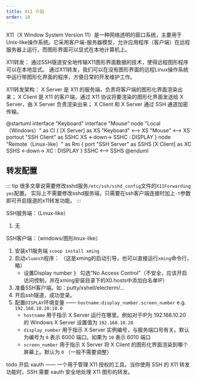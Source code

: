 ```yaml
---
title: X11 介绍
order: 10
---
```


X11（X Window System Version 11）是一种网络透明的窗口系统，主要用于Unix-like操作系统。它采用客户端-服务器模型，允许应用程序（客户端）在远程服务器上运行，而图形界面可以显式在本地计算机上。

X11转发：
通过SSH隧道安全地传输X11图形界面数据的技术，使得远程图形程序可以在本地显式。
通过X11转发，我们可以在没有图形界面的远程Linux操作系统中运行带图形化界面的程序，方便日常的开发维护工作。

X11转发架构：
X Server 是 X11 的服务端，负责将客户端的图形化界面渲染出来；
X Client 是 X11 的客户端，通过 X11 协议将要渲染的图形化界面发送给 X Server，由 X Server 负责渲染出来；
X Client 和 X Server 通过 SSH 通道加密传输。

@startuml
interface "Keyboard"
interface "Mouse"
node "Local（Windows）" as Cl {
  [X Server] as XS
  "Keyboard" <--> XS
  "Mouse"    <--> XS
  portout "SSH Client" as SSHC
  XS <-down-> SSHC : DISPLAY
}
node "Remote（Linux-like）" as Rm {
  port "SSH Server" as SSHS
  [X Client] as XC
  SSHS <-down-> XC : DISPLAY
}
SSHC <--> SSHS
@enduml

## 转发配置

::: tip
很多文章说需要修改sshd服务`/etc/ssh/sshd_config`文件的`X11Forwarding yes`配置。
实际上不需要修改sshd服务端，只需要在ssh客户端连接时加上`-Y`参数即可开启隧道的x11转发功能。
:::

SSH服务端：（Linux-like）

1. 无

SSH客户端：（windows/图形linux-like）

1. 安装x11服务端 `scoop install xming`
1. 启动`xluanch`程序： （这是xming的启动引导，也可以直接运行`xming`命令行，略）
    + 设置Display number 》 勾选“No Access Control”（不安全，应该开启访问控制，并在xming安装目录下的X0.hosts中添加白名单IP）
1. 准备SSH客户端。如：putty/xshell/electerm/...
1. 开启ssh隧道，成功登录。
1. 配置`DISPLAY`环境变量 —— `hostname:display_number.screen_number` e.g. `192.168.10.20:10.0`
    + `hostname` 用于指示 X Server 运行在哪里。例如对于IP为 192.168.10.20 的 Windows X Server 设置值为 `192.168.10.20`
    + `display_number` 用于指示 X Server 实例编号，与服务端口号有关。默认为编号为 `0` 表示 6000 端口。如果为 `10` 表示 6010 端口
    + `screen_number` 用于指示 X Server 将 X Client 的图形化界面渲染到哪个屏幕上。默认为 `0` （一般不需要调整）

todo 开启 xauth —— 一个用于管理 X11 授权的工具。当你使用 SSH 的 X11 转发功能时，SSH 需要 xauth 安全地处理 X11 图形的转发。
